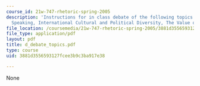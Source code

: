 ```yaml
---
course_id: 21w-747-rhetoric-spring-2005
description: 'Instructions for in class debate of the following topics: Writing versus
  Speaking, International Cultural and Political Diversity, The Value of Technology.'
file_location: /coursemedia/21w-747-rhetoric-spring-2005/3881d3556593127fcee3b9c3ba917e38_d_debate_topics.pdf
file_type: application/pdf
layout: pdf
title: d_debate_topics.pdf
type: course
uid: 3881d3556593127fcee3b9c3ba917e38

---
```

None